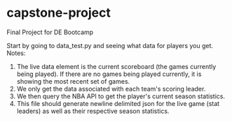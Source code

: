 # capstone-project
Final Project for DE Bootcamp

Start by going to data_test.py and seeing what data for players you get. Notes:
1. The live data element is the current scoreboard (the games currently being played). If there are no games being played currently, it is showing the most recent set of games.
2. We only get the data associated with each team's scoring leader.
3. We then query the NBA API to get the player's current season statistics.
4. This file should generate newline delimited json for the live game (stat leaders) as well as their respective season statistics.